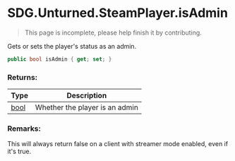 # SDG.Unturned.SteamPlayer.isAdmin

> This page is incomplete, please help finish it by contributing.

Gets or sets the player's status as an admin.

```csharp
public bool isAdmin { get; set; }
```

### Returns:

Type | Description
------------ | -------------
[bool](https://docs.microsoft.com/en-us/dotnet/api/system.boolean?view=netframework-3.5) | Whether the player is an admin

### Remarks:
This will always return false on a client with streamer mode enabled, even if it's true.
